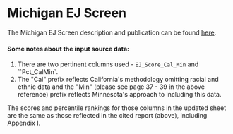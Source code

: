 # Michigan EJ Screen

The Michigan EJ Screen description and publication can be found [here](https://deepblue.lib.umich.edu/bitstream/handle/2027.42/149105/AssessingtheStateofEnvironmentalJusticeinMichigan_344.pdf).


#### Some notes about the input source data:

1. There are two pertinent columns used - `EJ_Score_Cal_Min` and ``Pct_CalMin`.
2. The "Cal" prefix reflects California's methodology omitting racial and ethnic data and the "Min" (please see page 37 - 39 in the above reference) prefix reflects Minnesota's approach to including this data.

The scores and percentile rankings for those columns in the updated sheet are the same as those reflected in the cited report (above), including Appendix I. 
